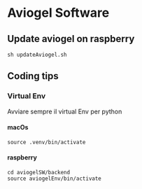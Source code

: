 # Aviogel Software

## Update aviogel on raspberry

```shell
sh updateAviogel.sh
```

## Coding tips

### Virtual Env

Avviare sempre il virtual Env per python

#### macOs

```shell
source .venv/bin/activate  
```

#### raspberry

```shell
cd aviogelSW/backend
source aviogelEnv/bin/activate
```
